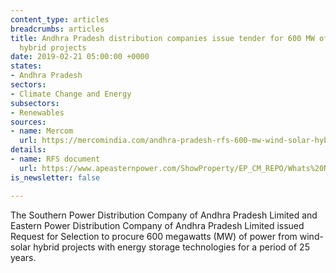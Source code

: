 ```yaml
---
content_type: articles
breadcrumbs: articles
title: Andhra Pradesh distribution companies issue tender for 600 MW of wind-solar
  hybrid projects
date: 2019-02-21 05:00:00 +0000
states:
- Andhra Pradesh
sectors:
- Climate Change and Energy
subsectors:
- Renewables
sources:
- name: Mercom
  url: https://mercomindia.com/andhra-pradesh-rfs-600-mw-wind-solar-hybrid/
details:
- name: RFS document
  url: https://www.apeasternpower.com/ShowProperty/EP_CM_REPO/Whats%20New/rfsandppa
is_newsletter: false

---
```

The Southern Power Distribution Company of Andhra Pradesh Limited and Eastern Power Distribution Company of Andhra Pradesh Limited issued Request for Selection to procure 600 megawatts (MW) of power from wind-solar hybrid projects with energy storage technologies for a period of 25 years.
